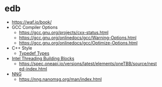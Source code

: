# edb

* https://waf.io/book/
* GCC Compiler Options
  * https://gcc.gnu.org/projects/cxx-status.html
  * https://gcc.gnu.org/onlinedocs/gcc/Warning-Options.html
  * https://gcc.gnu.org/onlinedocs/gcc/Optimize-Options.html
* C++ Style
  * [Typedef Types](https://stackoverflow.com/a/612476/937006)
* [Intel Threading Building Blocks](https://github.com/oneapi-src/oneTBB)
  * https://spec.oneapi.io/versions/latest/elements/oneTBB/source/nested-index.html
* [NNG](https://nng.nanomsg.org/)
  * https://nng.nanomsg.org/man/index.html
